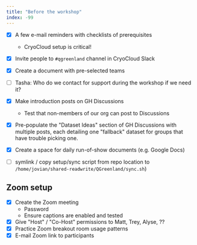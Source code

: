 ```yaml
---
title: "Before the workshop"
index: -99
---
```


- [x] A few e-mail reminders with checklists of prerequisites
    * CryoCloud setup is critical!
- [x] Invite people to `#qgreenland` channel in CryoCloud Slack
- [x] Create a document with pre-selected teams
- [ ] Tasha: Who do we contact for support during the workshop if we need it?
- [x] Make introduction posts on GH Discussions
    * Test that non-members of our org can post to Discussions
- [x] Pre-populate the "Dataset Ideas" section of GH Discussions with multiple posts,
      each detailing one "fallback" dataset for groups that have trouble picking one.
- [x] Create a space for daily run-of-show documents (e.g. Google Docs)
- [ ] symlink / copy setup/sync script from repo location to
      `/home/jovian/shared-readwrite/QGreenland/sync.sh`)


## Zoom setup

- [x] Create the Zoom meeting
    * Password
    * Ensure captions are enabled and tested
- [x] Give "Host" / "Co-Host" permissions to Matt, Trey, Alyse, ??
- [x] Practice Zoom breakout room usage patterns
- [x] E-mail Zoom link to participants
